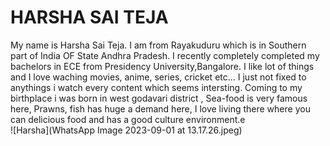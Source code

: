 # HARSHA SAI TEJA
My name is Harsha Sai Teja. I am from Rayakuduru which is in Southern part of India OF State Andhra Pradesh.
I recently completely completed my bachelors in ECE from Presidency University,Bangalore. I like lot of things and I love waching movies, anime, series, cricket etc... I just not fixed to anythings i watch every content which seems intersting. 
Coming to my birthplace i was born in west godavari district , Sea-food is very famous here, Prawns, fish has huge a demand here,
I love living there where you can delicious food and has a good culture environment.e<br>
![Harsha](WhatsApp Image 2023-09-01 at 13.17.26.jpeg)
